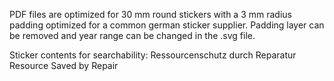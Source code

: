 PDF files are optimized for 30 mm round stickers with a 3 mm radius padding optimized for a common german sticker supplier.
Padding layer can be removed and year range can be changed in the .svg file.

Sticker contents for searchability:
Ressourcenschutz durch Reparatur
Resource Saved by Repair
